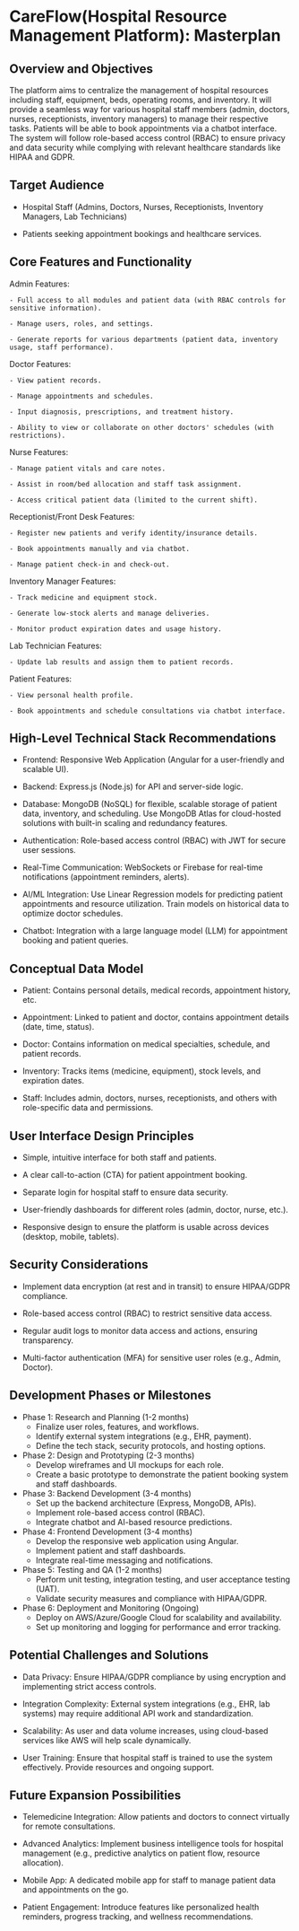 # CareFlow(Hospital Resource Management Platform): Masterplan

## Overview and Objectives

The platform aims to centralize the management of hospital resources including staff, equipment, beds, operating rooms, and inventory. It will provide a seamless way for various hospital staff members (admin, doctors, nurses, receptionists, inventory managers) to manage their respective tasks. Patients will be able to book appointments via a chatbot interface. The system will follow role-based access control (RBAC) to ensure privacy and data security while complying with relevant healthcare standards like HIPAA and GDPR.

## Target Audience

- Hospital Staff (Admins, Doctors, Nurses, Receptionists, Inventory Managers, Lab Technicians)

- Patients seeking appointment bookings and healthcare services.

## Core Features and Functionality

Admin Features:

    - Full access to all modules and patient data (with RBAC controls for sensitive information).

    - Manage users, roles, and settings.

    - Generate reports for various departments (patient data, inventory usage, staff performance).

Doctor Features:

    - View patient records.

    - Manage appointments and schedules.

    - Input diagnosis, prescriptions, and treatment history.

    - Ability to view or collaborate on other doctors' schedules (with restrictions).

Nurse Features:

    - Manage patient vitals and care notes.

    - Assist in room/bed allocation and staff task assignment.

    - Access critical patient data (limited to the current shift).

Receptionist/Front Desk Features:

    - Register new patients and verify identity/insurance details.

    - Book appointments manually and via chatbot.

    - Manage patient check-in and check-out.

Inventory Manager Features:

    - Track medicine and equipment stock.

    - Generate low-stock alerts and manage deliveries.

    - Monitor product expiration dates and usage history.

Lab Technician Features:

    - Update lab results and assign them to patient records.

Patient Features:

    - View personal health profile.

    - Book appointments and schedule consultations via chatbot interface.

## High-Level Technical Stack Recommendations

- Frontend: Responsive Web Application (Angular for a user-friendly and scalable UI).

- Backend: Express.js (Node.js) for API and server-side logic.

- Database: MongoDB (NoSQL) for flexible, scalable storage of patient data, inventory, and scheduling. Use MongoDB Atlas for cloud-hosted solutions with built-in scaling and redundancy features.

- Authentication: Role-based access control (RBAC) with JWT for secure user sessions.

- Real-Time Communication: WebSockets or Firebase for real-time notifications (appointment reminders, alerts).

- AI/ML Integration: Use Linear Regression models for predicting patient appointments and resource utilization. Train models on historical data to optimize doctor schedules.

- Chatbot: Integration with a large language model (LLM) for appointment booking and patient queries.

## Conceptual Data Model

- Patient: Contains personal details, medical records, appointment history, etc.

- Appointment: Linked to patient and doctor, contains appointment details (date, time, status).

- Doctor: Contains information on medical specialties, schedule, and patient records.

- Inventory: Tracks items (medicine, equipment), stock levels, and expiration dates.

- Staff: Includes admin, doctors, nurses, receptionists, and others with role-specific data and permissions.

## User Interface Design Principles

- Simple, intuitive interface for both staff and patients.

- A clear call-to-action (CTA) for patient appointment booking.

- Separate login for hospital staff to ensure data security.

- User-friendly dashboards for different roles (admin, doctor, nurse, etc.).

- Responsive design to ensure the platform is usable across devices (desktop, mobile, tablets).

## Security Considerations

- Implement data encryption (at rest and in transit) to ensure HIPAA/GDPR compliance.

- Role-based access control (RBAC) to restrict sensitive data access.

- Regular audit logs to monitor data access and actions, ensuring transparency.

- Multi-factor authentication (MFA) for sensitive user roles (e.g., Admin, Doctor).

## Development Phases or Milestones

- Phase 1: Research and Planning (1-2 months)
  - Finalize user roles, features, and workflows.
  - Identify external system integrations (e.g., EHR, payment).
  - Define the tech stack, security protocols, and hosting options.
- Phase 2: Design and Prototyping (2-3 months)
  - Develop wireframes and UI mockups for each role.
  - Create a basic prototype to demonstrate the patient booking system and staff dashboards.
- Phase 3: Backend Development (3-4 months)
  - Set up the backend architecture (Express, MongoDB, APIs).
  - Implement role-based access control (RBAC).
  - Integrate chatbot and AI-based resource predictions.
- Phase 4: Frontend Development (3-4 months)
  - Develop the responsive web application using Angular.
  - Implement patient and staff dashboards.
  - Integrate real-time messaging and notifications.
- Phase 5: Testing and QA (1-2 months)
  - Perform unit testing, integration testing, and user acceptance testing (UAT).
  - Validate security measures and compliance with HIPAA/GDPR.
- Phase 6: Deployment and Monitoring (Ongoing)
  - Deploy on AWS/Azure/Google Cloud for scalability and availability.
  - Set up monitoring and logging for performance and error tracking.

## Potential Challenges and Solutions

- Data Privacy: Ensure HIPAA/GDPR compliance by using encryption and implementing strict access controls.

- Integration Complexity: External system integrations (e.g., EHR, lab systems) may require additional API work and standardization.

- Scalability: As user and data volume increases, using cloud-based services like AWS will help scale dynamically.

- User Training: Ensure that hospital staff is trained to use the system effectively. Provide resources and ongoing support.

## Future Expansion Possibilities

- Telemedicine Integration: Allow patients and doctors to connect virtually for remote consultations.

- Advanced Analytics: Implement business intelligence tools for hospital management (e.g., predictive analytics on patient flow, resource allocation).

- Mobile App: A dedicated mobile app for staff to manage patient data and appointments on the go.

- Patient Engagement: Introduce features like personalized health reminders, progress tracking, and wellness recommendations.

